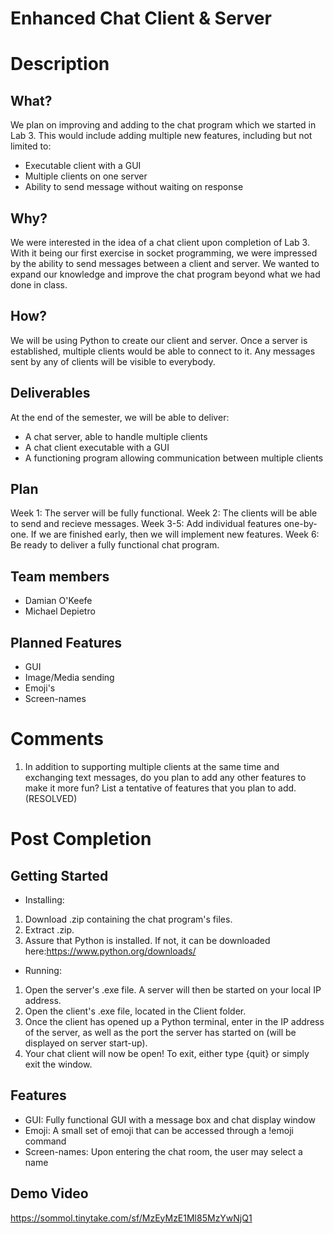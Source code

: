 # Enhanced Chat Client & Server
# Description
## What?
We plan on improving and adding to the chat program which we started in Lab 3. This would include adding multiple new features, including but not limited to: 
- Executable client with a GUI 
- Multiple clients on one server
- Ability to send message without waiting on response 
## Why?
We were interested in the idea of a chat client upon completion of Lab 3. With it being our first exercise in socket programming, we were impressed by the ability to send messages between a client and server. We wanted to expand our knowledge and improve the chat program beyond what we had done in class.
## How?
We will be using Python to create our client and server. Once a server is established, multiple clients would be able to connect to it. Any messages sent by any of clients will be visible to everybody.
## Deliverables
At the end of the semester, we will be able to deliver: 
- A chat server, able to handle multiple clients 
- A chat client executable with a GUI
- A functioning program allowing communication between multiple clients 
## Plan
Week 1: The server will be fully functional. 
Week 2: The clients will be able to send and recieve messages. 
Week 3-5: Add individual features one-by-one. If we are finished early, then we will implement new features. 
Week 6: Be ready to deliver a fully functional chat program.
## Team members
- Damian O'Keefe 
- Michael Depietro 
## Planned Features
- GUI
- Image/Media sending
- Emoji's
- Screen-names
# Comments
1. In addition to supporting multiple clients at the same time and exchanging text messages, do you plan to add any other features to make it more fun? List a tentative of features that you plan to add. (RESOLVED)

# Post Completion
## Getting Started
- Installing:
1. Download .zip containing the chat program's files.
2. Extract .zip.
3. Assure that Python is installed. If not, it can be downloaded here:https://www.python.org/downloads/
- Running:
1. Open the server's .exe file. A server will then be started on your local IP address.
2. Open the client's .exe file, located in the Client folder.
3. Once the client has opened up a Python terminal, enter in the IP address of the server, as well as the port the server has started on (will be displayed on server start-up).
4. Your chat client will now be open! To exit, either type {quit} or simply exit the window.
## Features
- GUI: Fully functional GUI with a message box and chat display window
- Emoji: A small set of emoji that can be accessed through a !emoji command
- Screen-names: Upon entering the chat room, the user may select a name
## Demo Video
https://sommol.tinytake.com/sf/MzEyMzE1Ml85MzYwNjQ1
